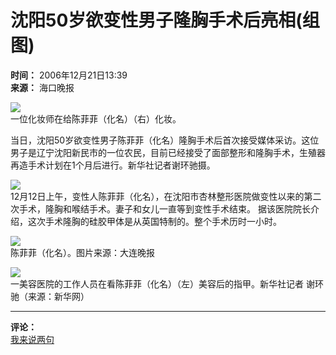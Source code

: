 # 沈阳50岁欲变性男子隆胸手术后亮相(组图)

**时间：** 2006年12月21日13:39  
**来源：** 海口晚报  

![](https://photocdn.sohu.com/20061221/Img247182320.jpg)  
一位化妆师在给陈菲菲（化名）（右）化妆。

当日，沈阳50岁欲变性男子陈菲菲（化名）隆胸手术后首次接受媒体采访。这位男子是辽宁沈阳新民市的一位农民，目前已经接受了面部整形和隆胸手术，生殖器再造手术计划在1个月后进行。新华社记者谢环驰摄。

![](https://photocdn.sohu.com/20061221/Img247182321.jpg)  
12月12日上午，变性人陈菲菲（化名），在沈阳市杏林整形医院做变性以来的第二次手术，隆胸和喉结手术。妻子和女儿一直等到变性手术结束。 据该医院院长介绍，这次手术隆胸的硅胶甲体是从英国特制的。整个手术历时一小时。

![](https://photocdn.sohu.com/20061221/Img247182322.jpg)  
陈菲菲（化名）。图片来源：大连晚报

![](https://photocdn.sohu.com/20061221/Img247182323.jpg)  
一美容医院的工作人员在看陈菲菲（化名）（左）美容后的指甲。新华社记者 谢环驰（来源：新华网）

---

**评论：**  
[我来说两句](https://comment2.news.sohu.com/viewcomments.action?id=247182319)